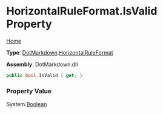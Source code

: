 # HorizontalRuleFormat\.IsValid Property

[Home](../../../README.md)

**Type**: [DotMarkdown](../../README.md)\.[HorizontalRuleFormat](../README.md)

**Assembly**: DotMarkdown\.dll

```csharp
public bool IsValid { get; }
```

### Property Value

System\.[Boolean](https://docs.microsoft.com/en-us/dotnet/api/system.boolean)

